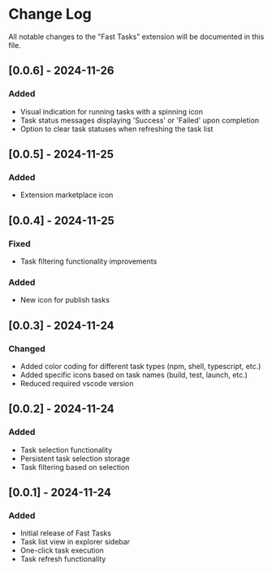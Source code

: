 # Change Log

All notable changes to the "Fast Tasks" extension will be documented in this file.

## [0.0.6] - 2024-11-26

### Added

- Visual indication for running tasks with a spinning icon
- Task status messages displaying 'Success' or 'Failed' upon completion
- Option to clear task statuses when refreshing the task list

## [0.0.5] - 2024-11-25

### Added
- Extension marketplace icon

## [0.0.4] - 2024-11-25

### Fixed
- Task filtering functionality improvements

### Added
- New icon for publish tasks

## [0.0.3] - 2024-11-24

### Changed
- Added color coding for different task types (npm, shell, typescript, etc.)
- Added specific icons based on task names (build, test, launch, etc.)
- Reduced required vscode version

## [0.0.2] - 2024-11-24

### Added
- Task selection functionality
- Persistent task selection storage
- Task filtering based on selection

## [0.0.1] - 2024-11-24

### Added
- Initial release of Fast Tasks
- Task list view in explorer sidebar
- One-click task execution
- Task refresh functionality